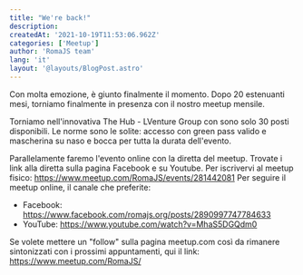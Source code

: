 ```yaml
---
title: "We're back!"
description:
createdAt: '2021-10-19T11:53:06.962Z'
categories: ['Meetup']
author: 'RomaJS team'
lang: 'it'
layout: '@layouts/BlogPost.astro'
---
```


Con molta emozione, è giunto finalmente il momento. Dopo 20 estenuanti mesi, torniamo finalmente in presenza con il nostro meetup mensile.

Torniamo nell'innovativa The Hub - LVenture Group con sono solo 30 posti disponibili. Le norme sono le solite: accesso con green pass valido e mascherina su naso e bocca per tutta la durata dell'evento.

Parallelamente faremo l'evento online con la diretta del meetup. Trovate i link alla diretta sulla pagina Facebook e su Youtube.
Per iscrivervi al meetup fisico: https://www.meetup.com/RomaJS/events/281442081
Per seguire il meetup online, il canale che preferite:

- Facebook: https://www.facebook.com/romajs.org/posts/2890997747784633
- YouTube: https://www.youtube.com/watch?v=MhaS5DGQdm0

Se volete mettere un "follow" sulla pagina meetup.com così da rimanere sintonizzati con i prossimi appuntamenti, qui il link: https://www.meetup.com/RomaJS/
